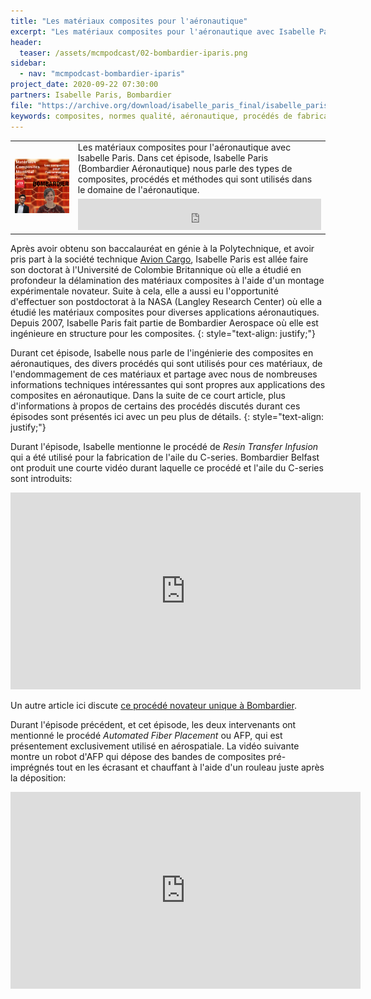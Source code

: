 ```yaml
---
title: "Les matériaux composites pour l'aéronautique"
excerpt: "Les matériaux composites pour l'aéronautique avec Isabelle Paris. Dans cet épisode, Isabelle Paris (Bombardier Aéronautique) nous parle des types de composites, procédés et méthodes qui sont utilisés dans le domaine de l'aéronautique."
header:
  teaser: /assets/mcmpodcast/02-bombardier-iparis.png
sidebar:
  - nav: "mcmpodcast-bombardier-iparis"
project_date: 2020-09-22 07:30:00
partners: Isabelle Paris, Bombardier
file: "https://archive.org/download/isabelle_paris_final/isabelle_paris_final.mp3"
keywords: composites, normes qualité, aéronautique, procédés de fabrication
---
```


<table border="0" border-spacing="0" width="100%">
	<col style="width:20%">
	<col style="width:80%">
	<tr>
		<td rowspan="2"><a href=""><img src="/assets/mcmpodcast/02-bombardier-iparis.png"></a></td>
		<td>Les matériaux composites pour l'aéronautique avec Isabelle Paris. Dans cet épisode, Isabelle Paris (Bombardier Aéronautique) nous parle des types de composites, procédés et méthodes qui sont utilisés dans le domaine de l'aéronautique.</td>
	</tr>
	<tr>
    <td><center><iframe src="https://archive.org/embed/isabelle_paris_final" width="100%" height="50" frameborder="0" webkitallowfullscreen="true" mozallowfullscreen="true" allowfullscreen></iframe></center></td>
	</tr>
</table>

Après avoir obtenu son baccalauréat en génie à la Polytechnique, et avoir pris part à la société technique [Avion Cargo](https://nova.polymtl.ca/~cargo/missions.html), Isabelle Paris est allée faire son doctorat à l'Université de Colombie Britannique où elle a étudié en profondeur la délamination des matériaux composites à l'aide d'un montage expérimentale novateur. Suite à cela, elle a aussi eu l'opportunité d'effectuer son postdoctorat à la NASA (Langley Research Center) où elle a étudié les matériaux composites pour diverses applications aéronautiques. Depuis 2007, Isabelle Paris fait partie de Bombardier Aerospace où elle est ingénieure en structure pour les composites.
{: style="text-align: justify;"}

Durant cet épisode, Isabelle nous parle de l'ingénierie des composites en aéronautiques, des divers procédés qui sont utilisés pour ces matériaux, de l'endommagement de ces matériaux et partage avec nous de nombreuses informations techniques intéressantes qui sont propres aux applications des composites en aéronautique. Dans la suite de ce court article, plus d'informations à propos de certains des procédés discutés durant ces épisodes sont présentés ici avec un peu plus de détails.
{: style="text-align: justify;"}

Durant l'épisode, Isabelle mentionne le procédé de *Resin Transfer Infusion* qui a été utilisé pour la fabrication de l'aile du C-series. Bombardier Belfast ont produit une courte vidéo durant laquelle ce procédé et l'aile du C-series sont introduits:

<center>
<iframe width="560" height="315" src="https://www.youtube.com/embed/zIKR5M0rxyU" frameborder="0" allow="accelerometer; autoplay; clipboard-write; encrypted-media; gyroscope; picture-in-picture" allowfullscreen></iframe>
</center>

Un autre article ici discute [ce procédé novateur unique à Bombardier](https://www.solvay.com/en/article/more-eco-friendly-planes-with-resin-infused-wings).

Durant l'épisode précédent, et cet épisode, les deux intervenants ont mentionné le procédé *Automated Fiber Placement* ou AFP, qui est présentement exclusivement utilisé en aérospatiale. La vidéo suivante montre un robot d'AFP qui dépose des bandes de composites pré-imprégnés tout en les écrasant et chauffant à l'aide d'un rouleau juste après la déposition:

<center>
<iframe width="560" height="315" src="https://www.youtube.com/embed/4QxZntRMUBk" frameborder="0" allow="accelerometer; autoplay; clipboard-write; encrypted-media; gyroscope; picture-in-picture" allowfullscreen></iframe>
</center>
